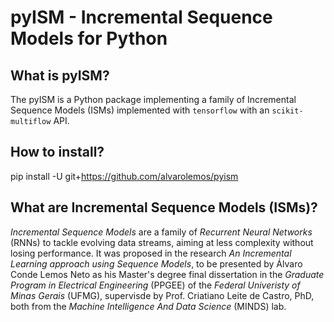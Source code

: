 # pyISM - Incremental Sequence Models for Python

## What is pyISM?
The pyISM is a Python package implementing a family of Incremental Sequence Models (ISMs) implemented with `tensorflow` with an `scikit-multiflow` API.

## How to install?
pip install -U git+https://github.com/alvarolemos/pyism

## What are Incremental Sequence Models (ISMs)?
_Incremental Sequence Models_ are a family of _Recurrent Neural Networks_ (RNNs) to tackle evolving data streams, aiming at less complexity without losing performance. It was proposed in the research _An Incremental Learning approach using Sequence Models_, to be presented by Álvaro Conde Lemos Neto as his Master's degree final dissertation in the _Graduate Program in Electrical Engineering_ (PPGEE) of the _Federal Univeristy of Minas Gerais_ (UFMG), supervisde by Prof. Criatiano Leite de Castro, PhD, both from the _Machine Intelligence And Data Science_ (MINDS) lab.
